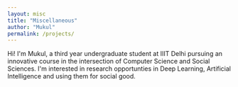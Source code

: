 ```yaml
---
layout: misc
title: "Miscellaneous"
author: "Mukul"
permalink: /projects/
---
```



Hi!
I'm Mukul, a third year undergraduate student at IIIT Delhi pursuing an innovative course in the intersection of Computer Science and Social Sciences.
I'm interested in research opportunties in Deep Learning, Artificial Intelligence and using them for social good.  
